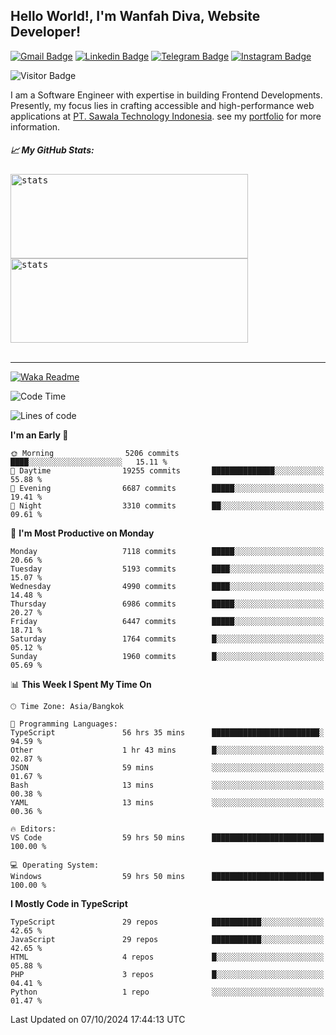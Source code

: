 ## Hello World!, I'm Wanfah Diva, Website Developer!

[![Gmail Badge](https://img.shields.io/badge/-Gmail-white?style=plastic&logo=Gmail&link=mailto:aditputrafirmansyah@gmail.com)](mailto:wanfahdivaa@gmail.com)
[![Linkedin Badge](https://img.shields.io/badge/-LinkedIn-blue?style=plastic&logo=Linkedin&link=https://www.linkedin.com/in/aditputrafirmansyah/)](https://www.linkedin.com/in/wanfahdiva/)
[![Telegram Badge](https://img.shields.io/badge/-Telegram-blue?style=plastic&logo=telegram&link=https://t.me/Adithya_13)](https://t.me/wanfahdiva)
[![Instagram Badge](https://img.shields.io/badge/-Instagram-white?style=plastic&logo=instagram&link=https://www.instagram.com/adithya_firmansyahputra/)](https://www.instagram.com/wnfhdva/)

![Visitor Badge](https://visitor-badge.laobi.icu/badge?page_id=wanfahdiva.wanfahdiva)

<p>
I am a Software Engineer with expertise in building Frontend Developments.
Presently, my focus lies in crafting accessible and high-performance web applications at  <a href="https://sawala/tech" target="_blank">PT. Sawala Technology Indonesia</a>. see my <a href="http://wanfahdiva-com.vercel.app/" target="_blank">portfolio</a> for more information.
</p>

<h5 align="left">
  
📈 **My GitHub Stats:**

</h5>

<div align="left">
<kbd>
    <img height="135em" width="380em" alt="stats" src="https://github-readme-streak-stats.herokuapp.com?user=wanfahdiva&theme=tokyonight_duo&hide_border=true&dates=27DDC9" />
</kbd>
<kbd>
    <img height="135em" width="380em" alt="stats" src="https://github-readme-activity-graph.vercel.app/graph?username=wanfahdiva&theme=react&hide_title=true"></kbd>
</div>

<br />

---

[![Waka Readme](https://github.com/wanfahdiva/wanfahdiva/actions/workflows/waka.yml/badge.svg)](https://github.com/wanfahdiva/wanfahdiva/actions/workflows/waka.yml)

<!--START_SECTION:waka-->
![Code Time](http://img.shields.io/badge/Code%20Time-1%2C248%20hrs%2012%20mins-blue)

![Lines of code](https://img.shields.io/badge/From%20Hello%20World%20I%27ve%20Written-20.2%20million%20lines%20of%20code-blue)

**I'm an Early 🐤** 

```text
🌞 Morning                5206 commits        ████░░░░░░░░░░░░░░░░░░░░░   15.11 % 
🌆 Daytime                19255 commits       ██████████████░░░░░░░░░░░   55.88 % 
🌃 Evening                6687 commits        █████░░░░░░░░░░░░░░░░░░░░   19.41 % 
🌙 Night                  3310 commits        ██░░░░░░░░░░░░░░░░░░░░░░░   09.61 % 
```
📅 **I'm Most Productive on Monday** 

```text
Monday                   7118 commits        █████░░░░░░░░░░░░░░░░░░░░   20.66 % 
Tuesday                  5193 commits        ████░░░░░░░░░░░░░░░░░░░░░   15.07 % 
Wednesday                4990 commits        ████░░░░░░░░░░░░░░░░░░░░░   14.48 % 
Thursday                 6986 commits        █████░░░░░░░░░░░░░░░░░░░░   20.27 % 
Friday                   6447 commits        █████░░░░░░░░░░░░░░░░░░░░   18.71 % 
Saturday                 1764 commits        █░░░░░░░░░░░░░░░░░░░░░░░░   05.12 % 
Sunday                   1960 commits        █░░░░░░░░░░░░░░░░░░░░░░░░   05.69 % 
```


📊 **This Week I Spent My Time On** 

```text
🕑︎ Time Zone: Asia/Bangkok

💬 Programming Languages: 
TypeScript               56 hrs 35 mins      ████████████████████████░   94.59 % 
Other                    1 hr 43 mins        █░░░░░░░░░░░░░░░░░░░░░░░░   02.87 % 
JSON                     59 mins             ░░░░░░░░░░░░░░░░░░░░░░░░░   01.67 % 
Bash                     13 mins             ░░░░░░░░░░░░░░░░░░░░░░░░░   00.38 % 
YAML                     13 mins             ░░░░░░░░░░░░░░░░░░░░░░░░░   00.36 % 

🔥 Editors: 
VS Code                  59 hrs 50 mins      █████████████████████████   100.00 % 

💻 Operating System: 
Windows                  59 hrs 50 mins      █████████████████████████   100.00 % 
```

**I Mostly Code in TypeScript** 

```text
TypeScript               29 repos            ███████████░░░░░░░░░░░░░░   42.65 % 
JavaScript               29 repos            ███████████░░░░░░░░░░░░░░   42.65 % 
HTML                     4 repos             █░░░░░░░░░░░░░░░░░░░░░░░░   05.88 % 
PHP                      3 repos             █░░░░░░░░░░░░░░░░░░░░░░░░   04.41 % 
Python                   1 repo              ░░░░░░░░░░░░░░░░░░░░░░░░░   01.47 % 
```




 Last Updated on 07/10/2024 17:44:13 UTC
<!--END_SECTION:waka-->
